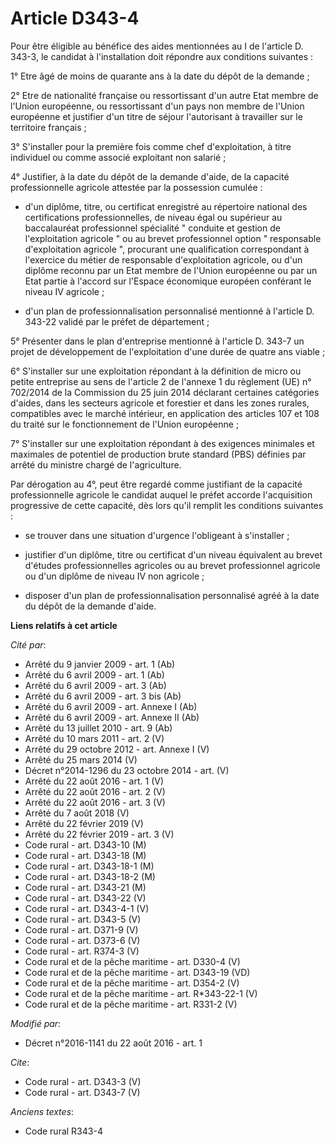 # Article D343-4

Pour être éligible au bénéfice des aides mentionnées au I de l'article D. 343-3, le candidat à l'installation doit répondre
aux conditions suivantes : 

1° Etre âgé de moins de quarante ans à la date du dépôt de la demande ; 

2° Etre de nationalité française ou ressortissant d'un autre Etat membre de l'Union européenne, ou ressortissant d'un pays
non membre de l'Union européenne et justifier d'un titre de séjour l'autorisant à travailler sur le territoire français ; 

3° S'installer pour la première fois comme chef d'exploitation, à titre individuel ou comme associé exploitant non salarié ; 

4° Justifier, à la date du dépôt de la demande d'aide, de la capacité professionnelle agricole attestée par la possession
cumulée :

- d'un diplôme, titre, ou certificat enregistré au répertoire national des certifications professionnelles, de niveau égal ou
supérieur au baccalauréat professionnel spécialité " conduite et gestion de l'exploitation agricole " ou au brevet
professionnel option " responsable d'exploitation agricole ", procurant une qualification correspondant à l'exercice du
métier de responsable d'exploitation agricole, ou d'un diplôme reconnu par un Etat membre de l'Union européenne ou par un
Etat partie à l'accord sur l'Espace économique européen conférant le niveau IV agricole ;

- d'un plan de professionnalisation personnalisé mentionné à l'article D. 343-22 validé par le préfet de département ; 

5° Présenter dans le plan d'entreprise mentionné à l'article D. 343-7 un projet de développement de l'exploitation d'une
durée de quatre ans viable ; 

6° S'installer sur une exploitation répondant à la définition de micro ou petite entreprise au sens de l'article 2 de
l'annexe 1 du règlement (UE) n° 702/2014 de la Commission du 25 juin 2014 déclarant certaines catégories d'aides, dans les
secteurs agricole et forestier et dans les zones rurales, compatibles avec le marché intérieur, en application des articles
107 et 108 du traité sur le fonctionnement de l'Union européenne ; 

7° S'installer sur une exploitation répondant à des exigences minimales et maximales de potentiel de production brute
standard (PBS) définies par arrêté du ministre chargé de l'agriculture. 

Par dérogation au 4°, peut être regardé comme justifiant de la capacité professionnelle agricole le candidat auquel le préfet
accorde l'acquisition progressive de cette capacité, dès lors qu'il remplit les conditions suivantes :

- se trouver dans une situation d'urgence l'obligeant à s'installer ;

- justifier d'un diplôme, titre ou certificat d'un niveau équivalent au brevet d'études professionnelles agricoles ou au
brevet professionnel agricole ou d'un diplôme de niveau IV non agricole ;

- disposer d'un plan de professionnalisation personnalisé agréé à la date du dépôt de la demande d'aide.

**Liens relatifs à cet article**

_Cité par_:

  - Arrêté du 9 janvier 2009 - art. 1 (Ab)
  - Arrêté du 6 avril 2009 - art. 1 (Ab)
  - Arrêté du 6 avril 2009 - art. 3 (Ab)
  - Arrêté du 6 avril 2009 - art. 3 bis (Ab)
  - Arrêté du 6 avril 2009 - art. Annexe I (Ab)
  - Arrêté du 6 avril 2009 - art. Annexe II (Ab)
  - Arrêté du 13 juillet 2010 - art. 9 (Ab)
  - Arrêté du 10 mars 2011 - art. 2 (V)
  - Arrêté du 29 octobre 2012 - art. Annexe I (V)
  - Arrêté du 25 mars 2014 (V)
  - Décret n°2014-1296 du 23 octobre 2014 - art. (V)
  - Arrêté du 22 août 2016 - art. 1 (V)
  - Arrêté du 22 août 2016 - art. 2 (V)
  - Arrêté du 22 août 2016 - art. 3 (V)
  - Arrêté du 7 août 2018 (V)
  - Arrêté du 22 février 2019 (V)
  - Arrêté du 22 février 2019 - art. 3 (V)
  - Code rural - art. D343-10 (M)
  - Code rural - art. D343-18 (M)
  - Code rural - art. D343-18-1 (M)
  - Code rural - art. D343-18-2 (M)
  - Code rural - art. D343-21 (M)
  - Code rural - art. D343-22 (V)
  - Code rural - art. D343-4-1 (V)
  - Code rural - art. D343-5 (V)
  - Code rural - art. D371-9 (V)
  - Code rural - art. D373-6 (V)
  - Code rural - art. R374-3 (V)
  - Code rural et de la pêche maritime - art. D330-4 (V)
  - Code rural et de la pêche maritime - art. D343-19 (VD)
  - Code rural et de la pêche maritime - art. D354-2 (V)
  - Code rural et de la pêche maritime - art. R*343-22-1 (V)
  - Code rural et de la pêche maritime - art. R331-2 (V)

_Modifié par_:

  - Décret n°2016-1141 du 22 août 2016 - art. 1

_Cite_:

  - Code rural - art. D343-3 (V)
  - Code rural - art. D343-7 (V)

_Anciens textes_:

  - Code rural R343-4
